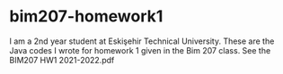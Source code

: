 # bim207-homework1
I am a 2nd year student at Eskişehir Technical University.
These are the Java codes I wrote for homework 1 given in the Bim 207 class.
See the BIM207 HW1 2021-2022.pdf
